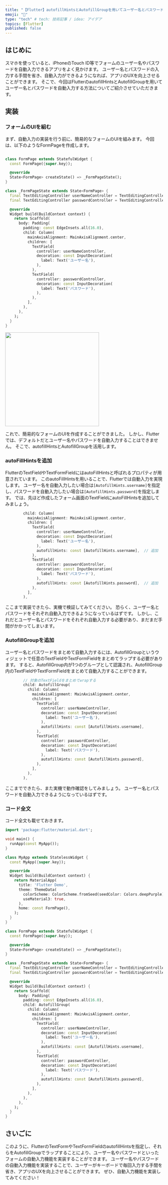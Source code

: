 ```yaml
---
title: "【Flutter】autofillHintsとAutofillGroupを用いてユーザー名とパスワードの自動入力機能を実装し、UXを向上させる方法"
emoji: "🧩"
type: "tech" # tech: 技術記事 / idea: アイデア
topics: [Flutter]
published: false
---
```


## はじめに
スマホを使っていると、iPhoneのTouch ID等でフォームのユーザー名やパスワードを自動入力できるアプリをよく見かけます。
ユーザー名とパスワードの入力する手間を省き、自動入力ができるようになれば、アプリのUXを向上させることができます。
そこで、今回はFlutterのautofillHintsとAutofillGroupを用いてユーザー名とパスワードを自動入力する方法についてご紹介させていただきます。

## 実装
### フォームのUIを組む
まず、自動入力の実装を行う前に、簡易的なフォームのUIを組みます。
今回は、以下のようなFormPageを作成します。
```dart

class FormPage extends StatefulWidget {
  const FormPage({super.key});

  @override
  State<FormPage> createState() => _FormPageState();
}

class _FormPageState extends State<FormPage> {
  final TextEditingController userNameController = TextEditingController();
  final TextEditingController passwordController = TextEditingController();

  @override
  Widget build(BuildContext context) {
    return Scaffold(
      body: Padding(
        padding: const EdgeInsets.all(16.0),
        child: Column(
          mainAxisAlignment: MainAxisAlignment.center,
          children: [
            TextField(
              controller: userNameController,
              decoration: const InputDecoration(
                label: Text('ユーザー名'),
              ),
            ),
            TextField(
              controller: passwordController,
              decoration: const InputDecoration(
                label: Text('パスワード'),
              ),
            ),
          ],
        ),
      ),
    );
  }
}
```
<img src="https://qiita-image-store.s3.ap-northeast-1.amazonaws.com/0/2017091/0975ae77-54ac-02a4-05f4-4c81a7aaa389.png" width="300">

これで、簡易的なフォームのUIを作成することができました。
しかし、Flutterでは、デフォルトだとユーザー名やパスワードを自動入力することはできません。
そこで、autofillHintsとAutofillGroupを活用します。

### autoFillHintsを追加
FlutterのTextFieldやTextFormFieldにはautoFillHintsと呼ばれるプロパティが用意されています。
このautoFillHintsを用いることで、Flutterでは自動入力を実現します。
ユーザー名を自動入力したい場合は`[AutofillHints.username]`を指定し、パスワードを自動入力したい場合は`[AutofillHints.password]`を指定します。
では、先ほど作成したフォーム画面のTextFieldにautoFillHintsを追加してみましょう。

```dart
        child: Column(
          mainAxisAlignment: MainAxisAlignment.center,
          children: [
            TextField(
              controller: userNameController,
              decoration: const InputDecoration(
                label: Text('ユーザー名'),
              ),
              autofillHints: const [AutofillHints.username],  // 追加
            ),
            TextField(
              controller: passwordController,
              decoration: const InputDecoration(
                label: Text('パスワード'),
              ),
              autofillHints: const [AutofillHints.password],  // 追加
            ),
          ],
        ),
```
ここまで実装できたら、実機で検証してみてください。
恐らく、ユーザー名とパスワードをそれぞれ自動入力できるようになっているはずです。
しかし、これだとユーザー名とパスワードをそれぞれ自動入力する必要があり、まだまだ手間がかかってしまいます。

### AutofillGroupを追加
ユーザー名とパスワードをまとめて自動入力するには、AutofillGroupというウィジェットで任意のTextFieldやTextFormFieldをまとめてラップする必要があります。
すると、AutofillGroup内が1つのグループとして認識され、AutofillGroup内のTextFieldやTextFormFieldをまとめて自動入力することができます。
```dart
        // 対象のTextFieldをまとめてwrapする
        child: AutofillGroup(
          child: Column(
            mainAxisAlignment: MainAxisAlignment.center,
            children: [
              TextField(
                controller: userNameController,
                decoration: const InputDecoration(
                  label: Text('ユーザー名'),
                ),
                autofillHints: const [AutofillHints.username],
              ),
              TextField(
                controller: passwordController,
                decoration: const InputDecoration(
                  label: Text('パスワード'),
                ),
                autofillHints: const [AutofillHints.password],
              ),
            ],
          ),
        ),
```
ここまでできたら、また実機で動作確認をしてみましょう。
ユーザー名とパスワードを自動入力できるようになっているはずです。

### コード全文
コード全文も載せておきます。
```dart
import 'package:flutter/material.dart';

void main() {
  runApp(const MyApp());
}

class MyApp extends StatelessWidget {
  const MyApp({super.key});

  @override
  Widget build(BuildContext context) {
    return MaterialApp(
      title: 'Flutter Demo',
      theme: ThemeData(
        colorScheme: ColorScheme.fromSeed(seedColor: Colors.deepPurple),
        useMaterial3: true,
      ),
      home: const FormPage(),
    );
  }
}

class FormPage extends StatefulWidget {
  const FormPage({super.key});

  @override
  State<FormPage> createState() => _FormPageState();
}

class _FormPageState extends State<FormPage> {
  final TextEditingController userNameController = TextEditingController();
  final TextEditingController passwordController = TextEditingController();

  @override
  Widget build(BuildContext context) {
    return Scaffold(
      body: Padding(
        padding: const EdgeInsets.all(16.0),
        child: AutofillGroup(
          child: Column(
            mainAxisAlignment: MainAxisAlignment.center,
            children: [
              TextField(
                controller: userNameController,
                decoration: const InputDecoration(
                  label: Text('ユーザー名'),
                ),
                autofillHints: const [AutofillHints.username],
              ),
              TextField(
                controller: passwordController,
                decoration: const InputDecoration(
                  label: Text('パスワード'),
                ),
                autofillHints: const [AutofillHints.password],
              ),
            ],
          ),
        ),
      ),
    );
  }
}

```

## さいごに
このように、FlutterのTextFormやTextFormFieldのautofillHintsを指定し、それらをAutofillGroupでラップすることにより、ユーザー名やパスワードといったフォームの自動入力機能を実装することができます。
ユーザー名やパスワードの自動入力機能を実装することで、ユーザーがキーボードで毎回入力する手間を省き、アプリのUXを向上させることができます。
ぜひ、自動入力機能を実装してみてください！
